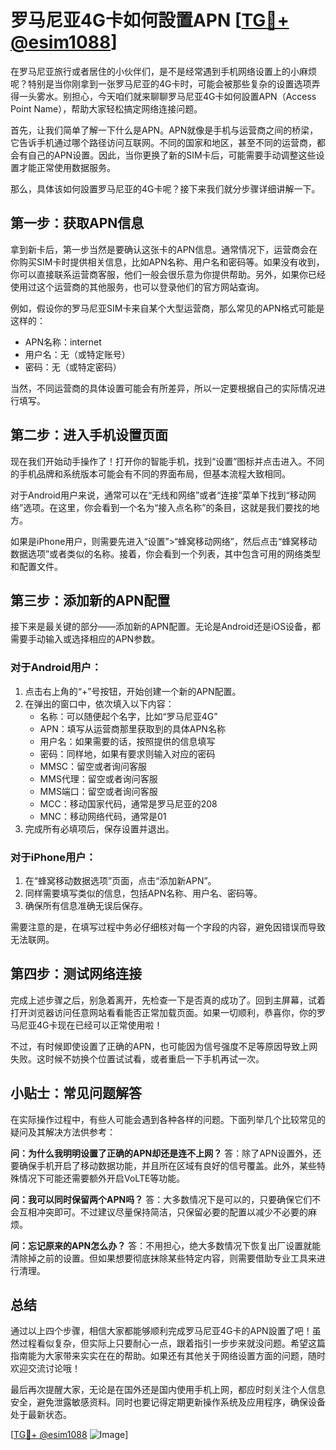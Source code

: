 # 罗马尼亚4G卡如何設置APN [[TG💪+ @esim1088](https://t.me/s/esim1088)]

在罗马尼亚旅行或者居住的小伙伴们，是不是经常遇到手机网络设置上的小麻烦呢？特别是当你刚拿到一张罗马尼亚的4G卡时，可能会被那些复杂的设置选项弄得一头雾水。别担心，今天咱们就来聊聊罗马尼亚4G卡如何設置APN（Access Point Name），帮助大家轻松搞定网络连接问题。

首先，让我们简单了解一下什么是APN。APN就像是手机与运营商之间的桥梁，它告诉手机通过哪个路径访问互联网。不同的国家和地区，甚至不同的运营商，都会有自己的APN设置。因此，当你更换了新的SIM卡后，可能需要手动调整这些设置才能正常使用数据服务。

那么，具体该如何設置罗马尼亚的4G卡呢？接下来我们就分步骤详细讲解一下。

## 第一步：获取APN信息

拿到新卡后，第一步当然是要确认这张卡的APN信息。通常情况下，运营商会在你购买SIM卡时提供相关信息，比如APN名称、用户名和密码等。如果没有收到，你可以直接联系运营商客服，他们一般会很乐意为你提供帮助。另外，如果你已经使用过这个运营商的其他服务，也可以登录他们的官方网站查询。

例如，假设你的罗马尼亚SIM卡来自某个大型运营商，那么常见的APN格式可能是这样的：
- APN名称：internet
- 用户名：无（或特定账号）
- 密码：无（或特定密码）

当然，不同运营商的具体设置可能会有所差异，所以一定要根据自己的实际情况进行填写。

## 第二步：进入手机设置页面

现在我们开始动手操作了！打开你的智能手机，找到“设置”图标并点击进入。不同的手机品牌和系统版本可能会有不同的界面布局，但基本流程大致相同。

对于Android用户来说，通常可以在“无线和网络”或者“连接”菜单下找到“移动网络”选项。在这里，你会看到一个名为“接入点名称”的条目，这就是我们要找的地方。

如果是iPhone用户，则需要先进入“设置”>“蜂窝移动网络”，然后点击“蜂窝移动数据选项”或者类似的名称。接着，你会看到一个列表，其中包含可用的网络类型和配置文件。

## 第三步：添加新的APN配置

接下来是最关键的部分——添加新的APN配置。无论是Android还是iOS设备，都需要手动输入或选择相应的APN参数。

### 对于Android用户：

1. 点击右上角的“+”号按钮，开始创建一个新的APN配置。
2. 在弹出的窗口中，依次填入以下内容：
   - 名称：可以随便起个名字，比如“罗马尼亚4G”
   - APN：填写从运营商那里获取到的具体APN名称
   - 用户名：如果需要的话，按照提供的信息填写
   - 密码：同样地，如果有要求则输入对应的密码
   - MMSC：留空或者询问客服
   - MMS代理：留空或者询问客服
   - MMS端口：留空或者询问客服
   - MCC：移动国家代码，通常是罗马尼亚的208
   - MNC：移动网络代码，通常是01
3. 完成所有必填项后，保存设置并退出。

### 对于iPhone用户：

1. 在“蜂窝移动数据选项”页面，点击“添加新APN”。
2. 同样需要填写类似的信息，包括APN名称、用户名、密码等。
3. 确保所有信息准确无误后保存。

需要注意的是，在填写过程中务必仔细核对每一个字段的内容，避免因错误而导致无法联网。

## 第四步：测试网络连接

完成上述步骤之后，别急着离开，先检查一下是否真的成功了。回到主屏幕，试着打开浏览器访问任意网站看看能否正常加载页面。如果一切顺利，恭喜你，你的罗马尼亚4G卡现在已经可以正常使用啦！

不过，有时候即使设置了正确的APN，也可能因为信号强度不足等原因导致上网失败。这时候不妨换个位置试试看，或者重启一下手机再试一次。

## 小贴士：常见问题解答

在实际操作过程中，有些人可能会遇到各种各样的问题。下面列举几个比较常见的疑问及其解决方法供参考：

**问：为什么我明明设置了正确的APN却还是连不上网？**
答：除了APN设置外，还要确保手机开启了移动数据功能，并且所在区域有良好的信号覆盖。此外，某些特殊情况下可能还需要额外开启VoLTE等功能。

**问：我可以同时保留两个APN吗？**
答：大多数情况下是可以的，只要确保它们不会互相冲突即可。不过建议尽量保持简洁，只保留必要的配置以减少不必要的麻烦。

**问：忘记原来的APN怎么办？**
答：不用担心，绝大多数情况下恢复出厂设置就能清除掉之前的设置。但如果想要彻底抹除某些特定内容，则需要借助专业工具来进行清理。

## 总结

通过以上四个步骤，相信大家都能够顺利完成罗马尼亚4G卡的APN設置了吧！虽然过程看似复杂，但实际上只要耐心一点，跟着指引一步步来就没问题。希望这篇指南能为大家带来实实在在的帮助。如果还有其他关于网络设置方面的问题，随时欢迎交流讨论哦！

最后再次提醒大家，无论是在国外还是国内使用手机上网，都应时刻关注个人信息安全，避免泄露敏感资料。同时也要记得定期更新操作系统及应用程序，确保设备处于最新状态。

[[TG💪+ @esim1088](https://t.me/s/esim1088) ![Image](https://i.postimg.cc/4NQfJmqS/Snipaste-2025-05-13-00-14-12.png)]